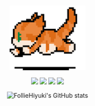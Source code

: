 <div align="center">
  <img
    height="150"
    src="https://github.com/FollieHiyuki/FollieHiyuki/blob/master/images/running_cat.gif"
    alt="a cute cat"
  />
</div>

<p align="center">
  <img
    src="https://img.shields.io/badge/-Neovim-informational?&style=for-the-badge&logo=neovim&logoColor=white&color=019733"
  />
  <img
    src="https://img.shields.io/badge/-FISH-informational?style=for-the-badge&logo=gnu-bash&logoColor=white&color=C97E84"
  />
  <img
    src="https://img.shields.io/badge/-Void-informational?style=for-the-badge&logo=linux&logoColor=white&color=25A768"
  />
  <img
    src="https://img.shields.io/badge/-NixOS-informational?style=for-the-badge&logo=nixos&logoColor=white&color=5277C3"
  />
</p>

<p align="center">
  <img src="https://github-readme-stats.vercel.app/api?username=FollieHiyuki&show_icons=true&hide=stars&hide_border=true&icon_color=5277c3&title_color=5277c3&text_color=2e3440" alt="FollieHiyuki's GitHub stats"/>
  <!---
  <img src="https://github-readme-stats.vercel.app/api/top-langs/?username=FollieHiyuki&hide_border=true&title_color=5277c3&text_color=2e3440&layout=compact" alt="FollieHiyuki's top languages"/>
  --->
</p>
